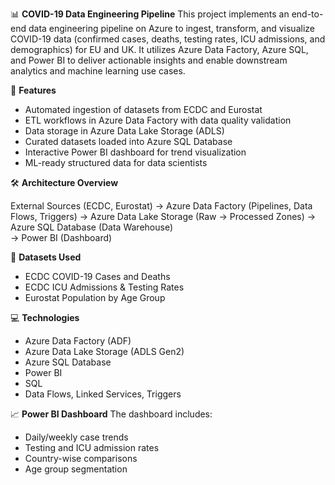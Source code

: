 📊 **COVID-19 Data Engineering Pipeline**
This project implements an end-to-end data engineering pipeline on Azure to ingest, transform, and visualize COVID-19 data (confirmed cases, deaths, testing rates, ICU admissions, and demographics) for EU and UK. It utilizes Azure Data Factory, Azure SQL, and Power BI to deliver actionable insights and enable downstream analytics and machine learning use cases.

🚀 **Features**
* Automated ingestion of datasets from ECDC and Eurostat
* ETL workflows in Azure Data Factory with data quality validation
* Data storage in Azure Data Lake Storage (ADLS)
* Curated datasets loaded into Azure SQL Database
* Interactive Power BI dashboard for trend visualization
* ML-ready structured data for data scientists


🛠️ **Architecture Overview**

External Sources (ECDC, Eurostat)  ->   Azure Data Factory (Pipelines, Data Flows, Triggers)  ->
  Azure Data Lake Storage (Raw → Processed Zones)  ->  Azure SQL Database (Data Warehouse)  
  ->  Power BI (Dashboard)



📂 **Datasets Used**
* ECDC COVID-19 Cases and Deaths
* ECDC ICU Admissions & Testing Rates
* Eurostat Population by Age Group


💻 **Technologies**
* Azure Data Factory (ADF)
* Azure Data Lake Storage (ADLS Gen2)
* Azure SQL Database
* Power BI
* SQL
* Data Flows, Linked Services, Triggers


📈 **Power BI Dashboard**
The dashboard includes:

* Daily/weekly case trends
* Testing and ICU admission rates
* Country-wise comparisons
* Age group segmentation
